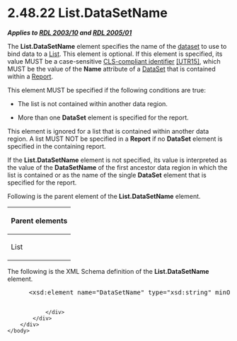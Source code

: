 <html dir="LTR" xmlns:mshelp="http://msdn.microsoft.com/mshelp" xmlns:ddue="http://ddue.schemas.microsoft.com/authoring/2003/5" xmlns:xlink="http://www.w3.org/1999/xlink" xmlns:tool="http://www.microsoft.com/tooltip">
    <head>
        <meta http-equiv="Content-Type" content="text/html; CHARSET=utf-8"></meta>
        <meta name="save" content="history"></meta>
        <title>2.48.22 List.DataSetName</title>
        <xml>
            <mshelp:toctitle title="2.48.22 List.DataSetName"></mshelp:toctitle>
            <mshelp:rltitle title="[MS-RDL]: List.DataSetName"></mshelp:rltitle>
            <mshelp:keyword index="A" term="5917d87a-9810-4b46-93fb-08a88d475d13"></mshelp:keyword>
            <mshelp:attr name="DCSext.ContentType" value="open specification"></mshelp:attr>
            <mshelp:attr name="AssetID" value="5917d87a-9810-4b46-93fb-08a88d475d13"></mshelp:attr>
            <mshelp:attr name="TopicType" value="kbRef"></mshelp:attr>
            <mshelp:attr name="DCSext.Title" value="[MS-RDL]: List.DataSetName" />
        </xml>
    </head>
    <body>
        <div id="header">
            <h1 class="heading">2.48.22 List.DataSetName</h1>
        </div>
        <div id="mainSection">
            <div id="mainBody">
                <div id="allHistory" class="saveHistory"></div>
                <div id="sectionSection0" class="section" name="collapseableSection">
                    

<p><b><i>Applies to </i></b><a href="a7e2ad00-07c8-4f6d-80ab-3ad55df7b233.htm"><b><i>RDL 2003/10</i></b></a><b>
<i>and </i></b><a href="3ebe2912-4958-4832-b391-cad1f5e13338.htm"><b><i>RDL 2005/01</i></b></a></p>

<p>The <b>List.DataSetName</b> element specifies the name of
the <a href="b2482b3f-74ab-4ca8-a9e5-c07955011743.htm#gt_923243dc-859b-43c8-9c19-9cc458fd5769">dataset</a> to use to
bind data to a <a href="ea4c625c-0558-4fb3-b3b8-bde6c160b1e2.htm">List</a>.
This element is optional. If this element is specified, its value MUST be a
case-sensitive <a href="b2482b3f-74ab-4ca8-a9e5-c07955011743.htm#gt_cb2ad790-a668-429f-84fa-f3dd67517e9b">CLS-compliant
identifier</a> <a href="https://go.microsoft.com/fwlink/?LinkId=147989">[UTR15]</a>,
which MUST be the value of the <b>Name</b> attribute of a <a href="a14782b0-2e2f-4305-83a3-3de3fd750b6a.htm">DataSet</a> that is contained
within a <a href="6bbaafec-020b-406c-b4e7-5e4318b616cb.htm">Report</a>.</p>

<p>This element MUST be specified if the following conditions
are true:</p>

<ul><li><p><span><span> 
</span></span>The list is not contained within another data region.</p>

</li><li><p><span><span> 
</span></span>More than one <b>DataSet</b> element is specified for the report.</p>

</li></ul><p>This element is ignored for a list that is contained within
another data region. A list MUST NOT be specified in a <b>Report</b> if no <b>DataSet</b>
element is specified in the containing report.</p>

<p>If the <b>List.DataSetName</b> element is not specified, its
value is interpreted as the value of the <b>DataSetName</b> of the first
ancestor data region in which the list is contained or as the name of the
single <b>DataSet</b> element that is specified for the report.</p>

<p>Following is the parent element of the <b>List.DataSetName</b>
element.</p>

<table>
 <thead>
  <tr>
   <th>
   <p>Parent elements</p>
   </th>
  </tr>
 </thead>
 <tr>
  <td>
  <p>List</p>
  </td>
 </tr>
</table>

<p>The following is the XML Schema definition of the <b>List.DataSetName</b>
element.           </p>

<dl>
<dd>
<div><pre> &lt;xsd:element name=&quot;DataSetName&quot; type=&quot;xsd:string&quot; minOccurs=&quot;0&quot; /&gt;
  
</pre></div>
</dd></dl>


                </div>
            </div>
        </div>
    </body>
</html>